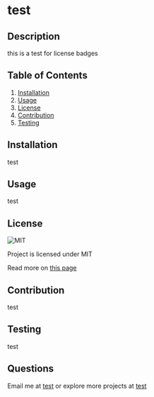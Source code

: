 # test

## Description

this is a test for license badges

## Table of Contents

1. [Installation](#installation)
2. [Usage](#usage)
3. [License](#license)
4. [Contribution](#contribution)
5. [Testing](#testing)

## Installation

test

## Usage

test

## License

![MIT](https://img.shields.io/badge/license-MIT-blue)

Project is licensed under MIT

Read more on [this page](https://opensource.org/license/mit/)

## Contribution

test

## Testing

test

## Questions

Email me at [test](mailto:test) or explore more projects at [test](https://www.github.com/test)
